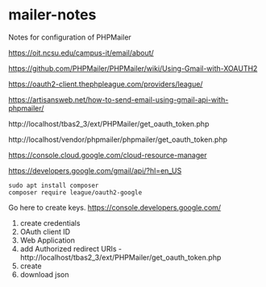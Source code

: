 # mailer-notes
Notes for configuration of PHPMailer


https://oit.ncsu.edu/campus-it/email/about/

https://github.com/PHPMailer/PHPMailer/wiki/Using-Gmail-with-XOAUTH2

https://oauth2-client.thephpleague.com/providers/league/

https://artisansweb.net/how-to-send-email-using-gmail-api-with-phpmailer/

http://localhost/tbas2_3/ext/PHPMailer/get_oauth_token.php

http://localhost/vendor/phpmailer/phpmailer/get_oauth_token.php

https://console.cloud.google.com/cloud-resource-manager

https://developers.google.com/gmail/api/?hl=en_US


```
sudo apt install composer
composer require league/oauth2-google
```
Go here to create keys.
https://console.developers.google.com/

1. create credentials
2. OAuth client ID
3. Web Application
4. add Authorized redirect URIs - http://localhost/tbas2_3/ext/PHPMailer/get_oauth_token.php
5. create
6. download json
